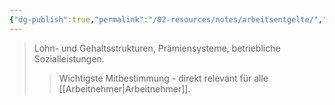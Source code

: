 ```yaml
---
{"dg-publish":true,"permalink":"/02-resources/notes/arbeitsentgelte/","tags":["betriebsrat/mitbestimmung","arbeitsrecht"],"noteIcon":"","updated":"2025-09-15T12:12:56.000+02:00"}
---
```


>Lohn- und Gehaltsstrukturen, Prämiensysteme, betriebliche Sozialleistungen.
>>Wichtigste Mitbestimmung - direkt relevant für alle [[Arbeitnehmer\|Arbeitnehmer]].